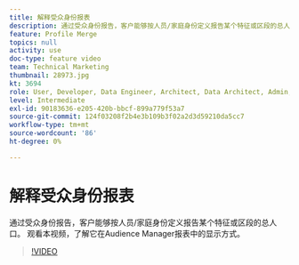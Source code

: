 ```yaml
---
title: 解释受众身份报表
description: 通过受众身份报告，客户能够按人员/家庭身份定义报告某个特征或区段的总人口。 观看本视频，了解它在Audience Manager报表中的显示方式。
feature: Profile Merge
topics: null
activity: use
doc-type: feature video
team: Technical Marketing
thumbnail: 28973.jpg
kt: 3694
role: User, Developer, Data Engineer, Architect, Data Architect, Admin, Leader
level: Intermediate
exl-id: 90183636-e205-420b-bbcf-899a779f53a7
source-git-commit: 124f03208f2b4e3b109b3f02a2d3d59210da5cc7
workflow-type: tm+mt
source-wordcount: '86'
ht-degree: 0%

---
```


# 解释受众身份报表

通过受众身份报告，客户能够按人员/家庭身份定义报告某个特征或区段的总人口。 观看本视频，了解它在Audience Manager报表中的显示方式。

>[!VIDEO](https://video.tv.adobe.com/v/28973/?quality=12)
